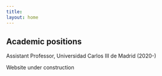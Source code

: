 ```yaml
---
title:  
layout: home
---
```


## Academic positions

Assistant Professor, Universidad Carlos III de Madrid (2020-)

Website under construction
